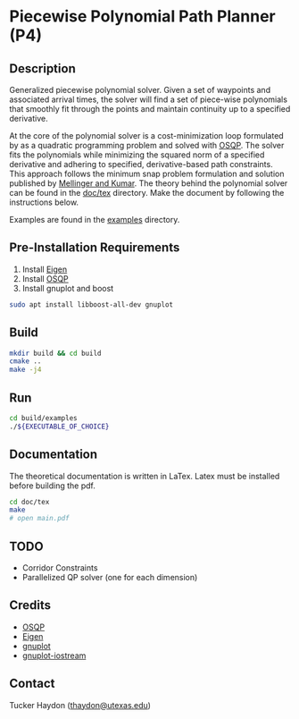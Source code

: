 # Piecewise Polynomial Path Planner (P4)

## Description
Generalized piecewise polynomial solver. Given a set of waypoints and associated
arrival times, the solver will find a set of piece-wise polynomials that
smoothly fit through the points and maintain continuity up to a specified
derivative. 

At the core of the polynomial solver is a cost-minimization loop formulated by
as a quadratic programming problem and solved with
[OSQP](https://github.com/oxfordcontrol/osqp). The solver fits the polynomials
while minimizing the squared norm of a specified derivative and adhering to
specified, derivative-based path constraints. This approach follows the
minimum snap problem formulation and solution published by [Mellinger and
Kumar](https://ieeexplore.ieee.org/abstract/document/5980409). The theory behind
the polynomial solver can be found in the [doc/tex](doc/tex) directory. Make the
document by following the instructions below.

Examples are found in the [examples](examples/) directory.


## Pre-Installation Requirements
1) Install [Eigen](http://eigen.tuxfamily.org)
2) Install [OSQP](https://github.com/oxfordcontrol/osqp)
3) Install gnuplot and boost
```bash
sudo apt install libboost-all-dev gnuplot
```


## Build
```bash
mkdir build && cd build
cmake ..
make -j4
```


## Run
```bash
cd build/examples
./${EXECUTABLE_OF_CHOICE}
```


## Documentation
The theoretical documentation is written in LaTex. Latex must be installed
before building the pdf.

```bash
cd doc/tex
make
# open main.pdf
```


## TODO
- Corridor Constraints
- Parallelized QP solver (one for each dimension)

## Credits
- [OSQP](https://github.com/oxfordcontrol/osqp)
- [Eigen](http://eigen.tuxfamily.org)
- [gnuplot](http://www.gnuplot.info)
- [gnuplot-iostream](http://stahlke.org/dan/gnuplot-iostream/)

## Contact
Tucker Haydon (thaydon@utexas.edu)

